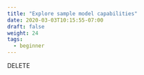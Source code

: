 ```yaml
---
title: "Explore sample model capabilities"
date: 2020-03-03T10:15:55-07:00
draft: false
weight: 24
tags:
  - beginner
---
```


DELETE